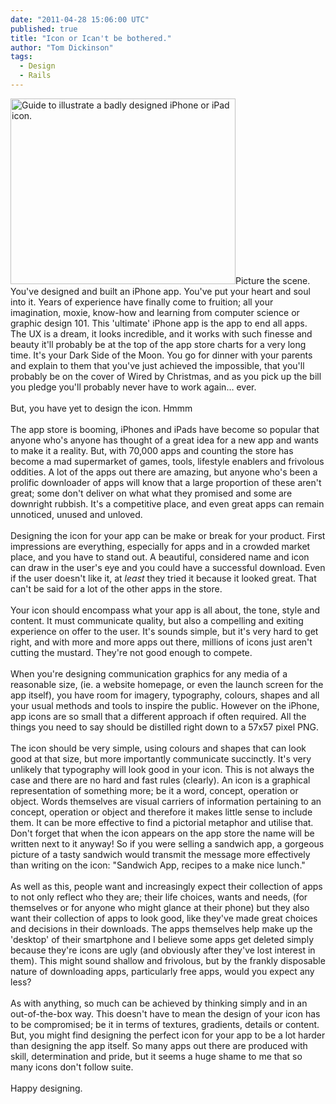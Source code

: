 ```yaml
---
date: "2011-04-28 15:06:00 UTC"
published: true
title: "Icon or Ican't be bothered."
author: "Tom Dickinson"
tags:
  - Design
  - Rails
---
```


<p><img alt="Guide to illustrate a badly designed iPhone or iPad icon." src="http://i1291.photobucket.com/albums/b548/grammccram/display_size_Icon-or-Ican_t-be-bothered_zpskm76tbss.jpg" style="width: 360px; height: 297px;" />Picture the scene. You&#39;ve designed and built an iPhone app. You&#39;ve put your heart and soul into it. Years of experience have finally come to fruition; all your imagination, moxie, know-how and learning from computer science or graphic design 101. This &#39;ultimate&#39; iPhone app is the app to end all apps. The UX is a dream, it looks incredible, and it works with such finesse and beauty it&#39;ll probably be at the top of the app store charts for a very long time. It&#39;s your Dark Side of the Moon. You go for dinner with your parents and explain to them that you&#39;ve just achieved the impossible, that you&#39;ll probably be on the cover of Wired by Christmas, and as you pick up the bill you pledge you&#39;ll probably never have to work again&hellip; ever.<br />
<br />
But, you have yet to design the icon. Hmmm<br />
<br />
The app store is booming, iPhones and iPads have become so popular that anyone who&#39;s anyone has thought of a great idea for a new app and wants to make it a reality. But, with 70,000 apps and counting the store has become a mad supermarket of games, tools, lifestyle enablers and frivolous oddities. A lot of the apps out there are amazing, but anyone who&#39;s been a prolific downloader of apps will know that a large proportion of these aren&#39;t great; some don&#39;t deliver on what what they promised and some are downright rubbish. It&#39;s a competitive place, and even great apps can remain unnoticed, unused and unloved.<br />
<br />
Designing the icon for your app can be make or break for your product. First impressions are everything, especially for apps and in a crowded market place, and you have to stand out. A beautiful, considered name and icon can draw in the user&#39;s eye and you could have a successful download. Even if the user doesn&#39;t like it, at<em> least</em> they tried it because it looked great. That can&#39;t be said for a lot of the other apps in the store.<br />
<br />
Your icon should encompass what your app is all about, the tone, style and content. It must communicate quality, but also a compelling and exiting experience on offer to the user. It&#39;s sounds simple, but it&#39;s very hard to get right, and with more and more apps out there, millions of icons just aren&#39;t cutting the mustard. They&#39;re not good enough to compete.<br />
<br />
When you&#39;re designing communication graphics for any media of a reasonable size, (ie. a website homepage, or even the launch screen for the app itself), you have room for imagery, typography, colours, shapes and all your usual methods and tools to inspire the public. However on the iPhone, app icons are so small that a different approach if often required. All the things you need to say should be distilled right down to a 57x57 pixel PNG.<br />
<br />
The icon should be very simple, using colours and shapes that can look good at that size, but more importantly communicate succinctly. It&#39;s very unlikely that typography will look good in your icon. This is not always the case and there are no hard and fast rules (clearly). An icon is a graphical representation of something more; be it a word, concept, operation or object. Words themselves are visual carriers of information pertaining to an concept, operation or object and therefore it makes little sense to include them. It can be more effective to find a pictorial metaphor and utilise that. Don&#39;t forget that when the icon appears on the app store the name will be written next to it anyway! So if you were selling a sandwich app, a gorgeous picture of a tasty sandwich would transmit the message more effectively than writing on the icon: &quot;Sandwich App, recipes to a make nice lunch.&quot;<br />
<br />
As well as this, people want and increasingly expect their collection of apps to not only reflect who they are; their life choices, wants and needs, (for themselves or for anyone who might glance at their phone) but they also want their collection of apps to look good, like they&#39;ve made great choices and decisions in their downloads. The apps themselves help make up the &#39;desktop&#39; of their smartphone and I believe some apps get deleted simply because they&#39;re icons are ugly (and obviously after they&#39;ve lost interest in them). This might sound shallow and frivolous, but by the frankly disposable nature of downloading apps, particularly free apps, would you expect any less?<br />
<br />
As with anything, so much can be achieved by thinking simply and in an out-of-the-box way. This doesn&#39;t have to mean the design of your icon has to be compromised; be it in terms of textures, gradients, details or content. But, you might find designing the perfect icon for your app to be a lot harder than designing the app itself. So many apps out there are produced with skill, determination and pride, but it seems a huge shame to me that so many icons don&#39;t follow suite.<br />
<br />
Happy designing.</p>

